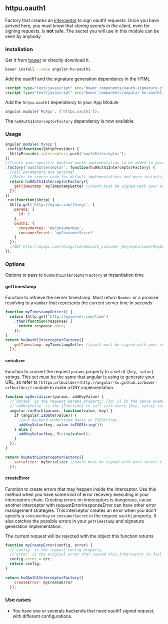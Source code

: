 ## httpu.oauth1

Factory that creates an [interceptor](https://docs.angularjs.org/api/ng/service/$http) to sign oauth1 requests. Once you have arrived here, you must know that _storing secrets in the client_, even for signing requests, is **not** safe. The secret you will use in this module can be seen by anybody. 

### Installation

Get it from [bower](http://bower.io/) or directly download it.

```sh
bower install --save angular-hu-oauth1
```

Add the oauth1 and the signature generation dependency in the HTML

```html
<script type="text/javascript" src="bower_components/oauth-signature-js/dist/oauth-signature.js"></script>
<script type="text/javascript" src="bower_components/angular-hu-oauth1/oauth1.js"></script>
```

Add the `httpu.oauth1` dependency to your App Module

```js
angular.module('MyApp', ['httpu.oauth1']);
```

The `huOAuth1InterceptorFactory` dependency is now available

### Usage

```js
angular.module('MyApp')
.config(function($httpProvider) {
  $httpProvider.interceptors.push('oauthInterceptor');
})
//Create your specific backend oauth implementation to be added to your request interceptors
.factory('oauthInterceptor', function(huOAuth1InterceptorFactory) {
  //all parameters are optional.
  //Refer to source code for default implementations and more instantiation options are below
  return huOAuth1InterceptorFactory({
    getTimestamp: myTimestampGetter //oauth must be signed with your server time. 
  });
})
.run(function($http) {
  $http.get('http://myapi.com/things', {
    params: {
      id: 5
    },
    oauth1: {
      consumerKey: 'myConsumerKey',
      consumerSecret: 'myConsumerSecret'
    }
  });
  //GET http://myapi.com/things?id=5&oauth_consumer_key=myConsumerKey&oauth_nonce=W5x7uncL3ni&oauth_timestamp=123434334&oauth_signature=9frD%2Bwl4j6zsXtztwWHIRqFKmu8%3D&oauth_signature_method=HMAC-SHA1&oauth_version=1.0
});
```

### Options
Options to pass to `huOAuth1InterceptorFactory` at instantiation time 

#### getTimestamp
Function to retrieve the server timestamp. Must return `Number` or a promise resolving to a `Number` that represents the current server time in *seconds* 

```js
function myTimestampGetter() {
  return $http.get('http://myserver.com/time')
    .then(function(response) {
      return response.data;
    });
}
return huOAuth1InterceptorFactory({
    getTimestamp: myTimestampGetter //oauth must be signed with your server time. 
  });
```

#### serializer
Function to convert the request `params` property to a set of `{key, value}` strings. This set *must* be the same that angular is using to generate your URL, so refer to `[httpu.urlbuilder](http://angular-hu.github.io/bower-urlbuilder/)` module to make a DRY implementation.

```js
function mySerializer(params, addKeyValue) {
  //`params` is the request params property: {id: 5} in the above example
  //`addKeyValue` is the {Function} to call with every {key, value} set 
  angular.forEach(params, function(value, key) {
    if (angular.isDate(value)) {
      //our Backend understand dates as ISOStrings
      addKeyValue(key, value.toISOString());    
    } else {
      addKeyValue(key, String(value));
    }
  });
}
    
return huOAuth1InterceptorFactory({
    serializer: mySerializer //oauth must be signed with your server time. 
  });
```

#### createError
Function to create errors that may happen inside the interceptor. Use this method when you have some kind of error recovery executing in your interceptors chain. Creating errors on interceptors is dangerous, cause another interceptor with requestError/responseError can have other error management strategies.
This interceptor creates an error when you don't specify a `consumerKey` or `consumerSecret` in the request `oauth1` property. It also catches the possible errors in your `getTimestamp` and signature generation implementation.

The current request will be rejected with the object this function returns

```js
function myCreateError(config, error) {
  //`config` is the request config property
  //`error` is the original error that caused this interceptor to fail
  config.error = err;
  return config;
}
    
return huOAuth1InterceptorFactory({
    createError: myCreateError  
  });
```


### Use cases

* You have one or severals backends that need oauth1 signed request, with different configurations. 

